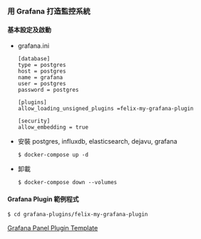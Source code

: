 ### 用 Grafana 打造監控系統

#### 基本設定及啟動
- grafana.ini
  ```
  [database]
  type = postgres
  host = postgres
  name = grafana
  user = postgres
  password = postgres

  [plugins]
  allow_loading_unsigned_plugins =felix-my-grafana-plugin

  [security]
  allow_embedding = true
  ```

- 安裝 postgres, influxdb, elasticsearch, dejavu, grafana
  ```command
  $ docker-compose up -d
  ```
- 卸載
  ```command
  $ docker-compose down --volumes
  ```

#### Grafana Plugin 範例程式
```bash
$ cd grafana-plugins/felix-my-grafana-plugin
```
[Grafana Panel Plugin Template](https://github.com/grafana/grafana-starter-panel)